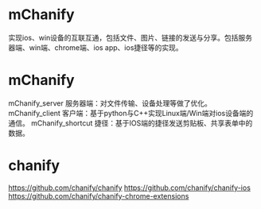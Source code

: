 # mChanify
实现ios、win设备的互联互通，包括文件、图片、链接的发送与分享。包括服务器端、win端、chrome端、ios app、ios捷径等的实现。

# mChanify
mChanify_server 服务器端：对文件传输、设备处理等做了优化。
mChanify_client 客户端：基于python与C++实现Linux端/Win端对ios设备端的通信。
mChanify_shortcut 捷径：基于IOS端的捷径发送剪贴板、共享表单中的数据。

# chanify
https://github.com/chanify/chanify
https://github.com/chanify/chanify-ios
https://github.com/chanify/chanify-chrome-extensions
